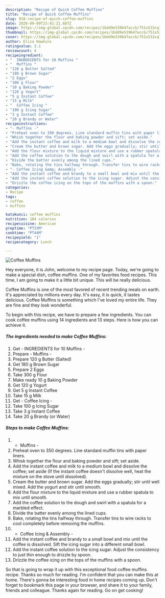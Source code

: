 ```yaml
---
description: "Recipe of Quick Coffee Muffins"
title: "Recipe of Quick Coffee Muffins"
slug: 918-recipe-of-quick-coffee-muffins
date: 2020-09-09T23:42:21.687Z
image: https://img-global.cpcdn.com/recipes/1bdd9e539647accb/751x532cq70/coffee-muffins-recipe-main-photo.jpg
thumbnail: https://img-global.cpcdn.com/recipes/1bdd9e539647accb/751x532cq70/coffee-muffins-recipe-main-photo.jpg
cover: https://img-global.cpcdn.com/recipes/1bdd9e539647accb/751x532cq70/coffee-muffins-recipe-main-photo.jpg
author: Eliza Hawkins
ratingvalue: 3.1
reviewcount: 4
recipeingredient:
- "  INGREDIENTS for 10 Muffins "
- "  Muffins "
- "120 g Butter Salted"
- "180 g Brown Sugar"
- "2 Eggs"
- "300 g Flour"
- "10 g Baking Powder"
- "120 g Yogurt"
- "5 g Instant Coffee"
- "15 g Milk"
- "  Coffee Icing "
- "100 g Icing Sugar"
- "3 g Instant Coffee"
- "20 g Brandy or Water"
recipeinstructions:
- "- Muffins -"
- "Preheat oven to 350 degrees. Line standard muffin tins with paper liners."
- "Whisk together the flour and baking powder and sift; set aside."
- "Add the instant coffee and milk to a medium bowl and dissolve the coffee; set aside (If the instant coffee doesn&#39;t dissolve well, heat the mixture on the stove until dissolved)."
- "Cream the butter and brown sugar. Add the eggs gradually; stir until well mixed. Add the yogurt and stir until smooth."
- "Add the flour mixture to the liquid mixture and use a rubber spatula to mix until smooth."
- "Add the coffee solution to the dough and swirl with a spatula for a marbled effect."
- "Divide the batter evenly among the lined cups."
- "Bake, rotating the tins halfway through. Transfer tins to wire racks to cool completely before removing the muffins."
- "- Coffee Icing &amp; Assembly -"
- "Add the instant coffee and brandy to a small bowl and mix until the coffee is dissolved. Sift the icing sugar into a different small bowl."
- "Add the instant coffee solution to the icing sugar. Adjust the consistency to just thin enough to drizzle by spoon."
- "Drizzle the coffee icing on the tops of the muffins with a spoon."
categories:
- Recipe
tags:
- coffee
- muffins

katakunci: coffee muffins 
nutrition: 164 calories
recipecuisine: American
preptime: "PT33M"
cooktime: "PT44M"
recipeyield: "1"
recipecategory: Lunch

---
```



![Coffee Muffins](https://img-global.cpcdn.com/recipes/1bdd9e539647accb/751x532cq70/coffee-muffins-recipe-main-photo.jpg)

Hey everyone, it is John, welcome to my recipe page. Today, we're going to make a special dish, coffee muffins. One of my favorites food recipes. This time, I am going to make it a little bit unique. This will be really delicious.

Coffee Muffins is one of the most favored of recent trending meals on earth. It's appreciated by millions every day. It's easy, it is quick, it tastes delicious. Coffee Muffins is something which I've loved my entire life. They are fine and they look wonderful.




To begin with this recipe, we have to prepare a few ingredients. You can cook coffee muffins using 14 ingredients and 13 steps. Here is how you can achieve it.

<!--inarticleads1-->

##### The ingredients needed to make Coffee Muffins:

1. Get  - INGREDIENTS for 10 Muffins -
1. Prepare  - Muffins -
1. Prepare 120 g Butter (Salted)
1. Get 180 g Brown Sugar
1. Prepare 2 Eggs
1. Take 300 g Flour
1. Make ready 10 g Baking Powder
1. Get 120 g Yogurt
1. Get 5 g Instant Coffee
1. Take 15 g Milk
1. Get  - Coffee Icing -
1. Take 100 g Icing Sugar
1. Take 3 g Instant Coffee
1. Take 20 g Brandy (or Water)




<!--inarticleads2-->

##### Steps to make Coffee Muffins:

1. - Muffins -
1. Preheat oven to 350 degrees. Line standard muffin tins with paper liners.
1. Whisk together the flour and baking powder and sift; set aside.
1. Add the instant coffee and milk to a medium bowl and dissolve the coffee; set aside (If the instant coffee doesn&#39;t dissolve well, heat the mixture on the stove until dissolved).
1. Cream the butter and brown sugar. Add the eggs gradually; stir until well mixed. Add the yogurt and stir until smooth.
1. Add the flour mixture to the liquid mixture and use a rubber spatula to mix until smooth.
1. Add the coffee solution to the dough and swirl with a spatula for a marbled effect.
1. Divide the batter evenly among the lined cups.
1. Bake, rotating the tins halfway through. Transfer tins to wire racks to cool completely before removing the muffins.
1. - Coffee Icing &amp; Assembly -
1. Add the instant coffee and brandy to a small bowl and mix until the coffee is dissolved. Sift the icing sugar into a different small bowl.
1. Add the instant coffee solution to the icing sugar. Adjust the consistency to just thin enough to drizzle by spoon.
1. Drizzle the coffee icing on the tops of the muffins with a spoon.




So that is going to wrap it up with this exceptional food coffee muffins recipe. Thanks so much for reading. I'm confident that you can make this at home. There's gonna be interesting food in home recipes coming up. Don't forget to bookmark this page in your browser, and share it to your family, friends and colleague. Thanks again for reading. Go on get cooking!
